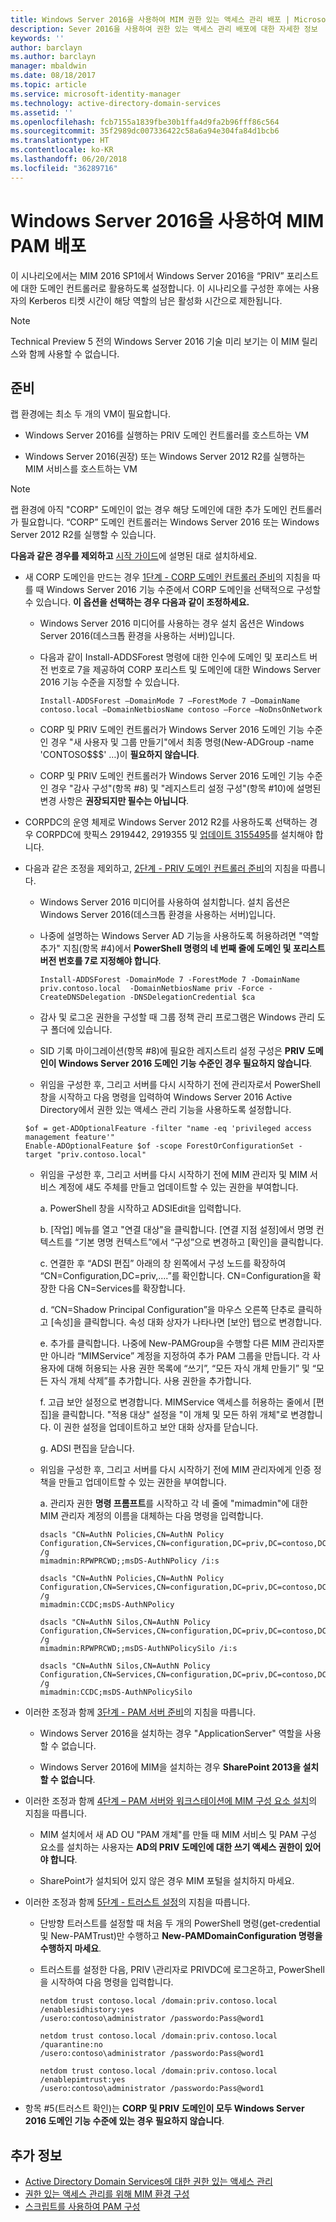 ```yaml
---
title: Windows Server 2016을 사용하여 MIM 권한 있는 액세스 관리 배포 | Microsoft 문서
description: Sever 2016을 사용하여 권한 있는 액세스 관리 배포에 대한 자세한 정보
keywords: ''
author: barclayn
ms.author: barclayn
manager: mbaldwin
ms.date: 08/18/2017
ms.topic: article
ms.service: microsoft-identity-manager
ms.technology: active-directory-domain-services
ms.assetid: ''
ms.openlocfilehash: fcb7155a1839fbe30b1ffa4d9fa2b96fff86c564
ms.sourcegitcommit: 35f2989dc007336422c58a6a94e304fa84d1bcb6
ms.translationtype: HT
ms.contentlocale: ko-KR
ms.lasthandoff: 06/20/2018
ms.locfileid: "36289716"
---
```

# <a name="deploy-mim-pam-with-windows-server-2016"></a>Windows Server 2016을 사용하여 MIM PAM 배포


이 시나리오에서는 MIM 2016 SP1에서 Windows Server 2016을 “PRIV” 포리스트에 대한 도메인 컨트롤러로 활용하도록 설정합니다.  이 시나리오를 구성한 후에는 사용자의 Kerberos 티켓 시간이 해당 역할의 남은 활성화 시간으로 제한됩니다. 

> [!Note]
> Technical Preview 5 전의 Windows Server 2016 기술 미리 보기는 이 MIM 릴리스와 함께 사용할 수 없습니다.

## <a name="preparation"></a>준비

랩 환경에는 최소 두 개의 VM이 필요합니다.

-   Windows Server 2016를 실행하는 PRIV 도메인 컨트롤러를 호스트하는 VM

-   Windows Server 2016(권장) 또는 Windows Server 2012 R2를 실행하는 MIM 서비스를 호스트하는 VM

> [!NOTE]
> 랩 환경에 아직 "CORP" 도메인이 없는 경우 해당 도메인에 대한 추가 도메인 컨트롤러가 필요합니다. “CORP” 도메인 컨트롤러는 Windows Server 2016 또는 Windows Server 2012 R2를 실행할 수 있습니다.


**다음과 같은 경우를 제외하고** [시작 가이드](privileged-identity-management-for-active-directory-domain-services.md)에 설명된 대로 설치하세요.

- 새 CORP 도메인을 만드는 경우 [1단계 - CORP 도메인 컨트롤러 준비](step-1-prepare-corp-domain.md)의 지침을 따를 때 Windows Server 2016 기능 수준에서 CORP 도메인을 선택적으로 구성할 수 있습니다. **이 옵션을 선택하는 경우 다음과 같이 조정하세요.**

  - Windows Server 2016 미디어를 사용하는 경우 설치 옵션은 Windows Server 2016(데스크톱 환경을 사용하는 서버)입니다.

  - 다음과 같이 Install-ADDSForest 명령에 대한 인수에 도메인 및 포리스트 버전 번호로 7을 제공하여 CORP 포리스트 및 도메인에 대한 Windows Server 2016 기능 수준을 지정할 수 있습니다.
    ```
    Install-ADDSForest –DomainMode 7 –ForestMode 7 –DomainName contoso.local –DomainNetbiosName contoso –Force –NoDnsOnNetwork
    ```
  - CORP 및 PRIV 도메인 컨트롤러가 Windows Server 2016 도메인 기능 수준인 경우 "새 사용자 및 그룹 만들기"에서 최종 명령(New-ADGroup -name 'CONTOSO\$\$\$' …)이 **필요하지 않습니다**.

  - CORP 및 PRIV 도메인 컨트롤러가 Windows Server 2016 도메인 기능 수준인 경우 "감사 구성"(항목 #8) 및 "레지스트리 설정 구성"(항목 #10)에 설명된 변경 사항은 **권장되지만 필수는 아닙니다**.

- CORPDC의 운영 체제로 Windows Server 2012 R2를 사용하도록 선택하는 경우 CORPDC에 핫픽스 2919442, 2919355 및 [업데이트 3155495](http://support.microsoft.com/kb/3156418)를 설치해야 합니다.

- 다음과 같은 조정을 제외하고, [2단계 - PRIV 도메인 컨트롤러 준비](step-2-prepare-priv-domain-controller.md)의 지침을 따릅니다.

  -   Windows Server 2016 미디어를 사용하여 설치합니다. 설치 옵션은 Windows Server 2016(데스크톱 환경을 사용하는 서버)입니다.

  -   나중에 설명하는 Windows Server AD 기능을 사용하도록 허용하려면 "역할 추가" 지침(항목 #4)에서 **PowerShell 명령의 네 번째 줄에 도메인 및 포리스트 버전 번호를 7로 지정해야 합니다**.

      ```
      Install-ADDSForest -DomainMode 7 -ForestMode 7 -DomainName priv.contoso.local  -DomainNetbiosName priv -Force -CreateDNSDelegation -DNSDelegationCredential $ca
      ```  

  -   감사 및 로그온 권한을 구성할 때 그룹 정책 관리 프로그램은 Windows 관리 도구 폴더에 있습니다.

  -   SID 기록 마이그레이션(항목 #8)에 필요한 레지스트리 설정 구성은 **PRIV 도메인이 Windows Server 2016 도메인 기능 수준인 경우 필요하지 않습니다**.

  -   위임을 구성한 후, 그리고 서버를 다시 시작하기 전에 관리자로서 PowerShell 창을 시작하고 다음 명령을 입력하여 Windows Server 2016 Active Directory에서 권한 있는 액세스 관리 기능을 사용하도록 설정합니다.

  ```
  $of = get-ADOptionalFeature -filter "name -eq 'privileged access management feature'"
  Enable-ADOptionalFeature $of -scope ForestOrConfigurationSet -target "priv.contoso.local"
  ```

  - 위임을 구성한 후, 그리고 서버를 다시 시작하기 전에 MIM 관리자 및 MIM 서비스 계정에 섀도 주체를 만들고 업데이트할 수 있는 권한을 부여합니다.

    a. PowerShell 창을 시작하고 ADSIEdit을 입력합니다.

    b. [작업] 메뉴를 열고 "연결 대상"을 클릭합니다. [연결 지점 설정]에서 명명 컨텍스트를 “기본 명명 컨텍스트”에서 “구성”으로 변경하고 [확인]을 클릭합니다.

    c. 연결한 후 “ADSI 편집” 아래의 창 왼쪽에서 구성 노드를 확장하여 “CN=Configuration,DC=priv,....”를 확인합니다. CN=Configuration을 확장한 다음 CN=Services를 확장합니다.

    d. “CN=Shadow Principal Configuration”을 마우스 오른쪽 단추로 클릭하고 [속성]을 클릭합니다. 속성 대화 상자가 나타나면 [보안] 탭으로 변경합니다.

    e. 추가를 클릭합니다. 나중에 New-PAMGroup을 수행할 다른 MIM 관리자뿐만 아니라 “MIMService” 계정을 지정하여 추가 PAM 그룹을 만듭니다. 각 사용자에 대해 허용되는 사용 권한 목록에 “쓰기”, “모든 자식 개체 만들기” 및 “모든 자식 개체 삭제”를 추가합니다. 사용 권한을 추가합니다.

    f. 고급 보안 설정으로 변경합니다. MIMService 액세스를 허용하는 줄에서 [편집]을 클릭합니다. "적용 대상" 설정을 "이 개체 및 모든 하위 개체"로 변경합니다. 이 권한 설정을 업데이트하고 보안 대화 상자를 닫습니다.

    g. ADSI 편집을 닫습니다.

  - 위임을 구성한 후, 그리고 서버를 다시 시작하기 전에 MIM 관리자에게 인증 정책을 만들고 업데이트할 수 있는 권한을 부여합니다.

    a.  관리자 권한 **명령 프롬프트**를 시작하고 각 네 줄에 "mimadmin"에 대한 MIM 관리자 계정의 이름을 대체하는 다음 명령을 입력합니다.
    ```
    dsacls "CN=AuthN Policies,CN=AuthN Policy
    Configuration,CN=Services,CN=configuration,DC=priv,DC=contoso,DC=local" /g
    mimadmin:RPWPRCWD;;msDS-AuthNPolicy /i:s

    dsacls "CN=AuthN Policies,CN=AuthN Policy
    Configuration,CN=Services,CN=configuration,DC=priv,DC=contoso,DC=local" /g
    mimadmin:CCDC;msDS-AuthNPolicy

    dsacls "CN=AuthN Silos,CN=AuthN Policy
    Configuration,CN=Services,CN=configuration,DC=priv,DC=contoso,DC=local" /g
    mimadmin:RPWPRCWD;;msDS-AuthNPolicySilo /i:s

    dsacls "CN=AuthN Silos,CN=AuthN Policy
    Configuration,CN=Services,CN=configuration,DC=priv,DC=contoso,DC=local" /g
    mimadmin:CCDC;msDS-AuthNPolicySilo
    ```


- 이러한 조정과 함께 [3단계 - PAM 서버 준비](step-3-prepare-pam-server.md)의 지침을 따릅니다.

  -   Windows Server 2016을 설치하는 경우 "ApplicationServer" 역할을 사용할 수 없습니다.

  -   Windows Server 2016에 MIM을 설치하는 경우 **SharePoint 2013을 설치할 수 없습니다**.

- 이러한 조정과 함께 [4단계 – PAM 서버와 워크스테이션에 MIM 구성 요소 설치](step-4-install-mim-components-on-pam-server.md)의 지침을 따릅니다.

  -   MIM 설치에서 새 AD OU "PAM 개체"를 만들 때 MIM 서비스 및 PAM 구성 요소를 설치하는 사용자는 **AD의 PRIV 도메인에 대한 쓰기 액세스 권한이 있어야 합니다**.

  -   SharePoint가 설치되어 있지 않은 경우 MIM 포털을 설치하지 마세요.

- 이러한 조정과 함께 [5단계 - 트러스트 설정](step-5-establish-trust-between-priv-corp-forests.md)의 지침을 따릅니다.

  - 단방향 트러스트를 설정할 때 처음 두 개의 PowerShell 명령(get-credential 및 New-PAMTrust)만 수행하고 **New-PAMDomainConfiguration 명령을 수행하지 마세요**.

  - 트러스트를 설정한 다음, PRIV \\관리자로 PRIVDC에 로그온하고, PowerShell을 시작하여 다음 명령을 입력합니다.
    ```
    netdom trust contoso.local /domain:priv.contoso.local /enablesidhistory:yes
    /usero:contoso\administrator /passwordo:Pass@word1

    netdom trust contoso.local /domain:priv.contoso.local /quarantine:no
    /usero:contoso\administrator /passwordo:Pass@word1  

    netdom trust contoso.local /domain:priv.contoso.local /enablepimtrust:yes
    /usero:contoso\administrator /passwordo:Pass@word1
    ```

- 항목 #5(트러스트 확인)는 **CORP 및 PRIV 도메인이 모두 Windows Server 2016 도메인 기능 수준에 있는 경우 필요하지 않습니다**.

## <a name="more-information"></a>추가 정보

- [Active Directory Domain Services에 대한 권한 있는 액세스 관리](privileged-identity-management-for-active-directory-domain-services.md)
- [권한 있는 액세스 관리를 위해 MIM 환경 구성](configuring-mim-environment-for-pam.md)
- [스크립트를 사용하여 PAM 구성](sp1-pam-configure-using-scripts.md)
